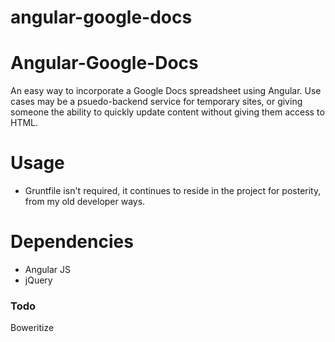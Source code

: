 angular-google-docs
===================
# Angular-Google-Docs

An easy way to incorporate a Google Docs spreadsheet using Angular. Use cases may be a psuedo-backend service for temporary sites, or giving someone the ability to quickly update content without giving them access to HTML.

# Usage

- Gruntfile isn't required, it continues to reside in the project for posterity, from my old developer ways.

# Dependencies
- Angular JS
- jQuery
### Todo
Boweritize
